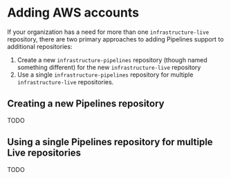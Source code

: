 # Adding AWS accounts

If your organization has a need for more than one `infrastructure-live` repository, there are two primary approaches to adding Pipelines support to additional repositories:

1. Create a new `infrastructure-pipelines` repository (though named something different) for the new `infrastructure-live` repository
1. Use a single `infrastructure-pipelines` repository for multiple `infrastructure-live` repositories.

## Creating a new Pipelines repository

TODO

## Using a single Pipelines repository for multiple Live repositories

TODO


